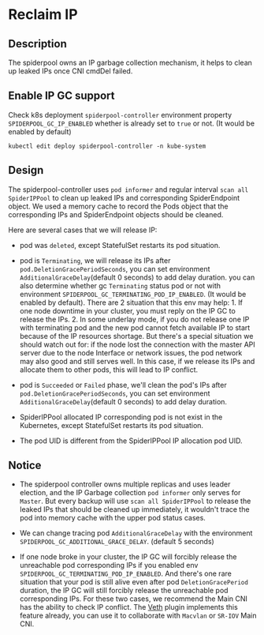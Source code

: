 # Reclaim IP

## Description

The spiderpool owns an IP garbage collection mechanism, it helps to clean up leaked IPs once CNI cmdDel failed.

## Enable IP GC support

Check k8s deployment `spiderpool-controller` environment property `SPIDERPOOL_GC_IP_ENABLED` whether is already set to `true` or not. (It would be enabled by default)

```shell
kubectl edit deploy spiderpool-controller -n kube-system
```

## Design


The spiderpool-controller uses `pod informer` and regular interval `scan all SpiderIPPool` to clean up leaked IPs and corresponding SpiderEndpoint object.
We used a memory cache to record the Pods object that the corresponding IPs and SpiderEndpoint objects should be cleaned.

Here are several cases that we will release IP:

* pod was `deleted`, except StatefulSet restarts its pod situation.

* pod is `Terminating`, we will release its IPs after `pod.DeletionGracePeriodSeconds`, you can set environment `AdditionalGraceDelay`(default 0 seconds) to add delay duration. you can also determine whether gc `Terminating` status pod or not with environment `SPIDERPOOL_GC_TERMINATING_POD_IP_ENABLED`. (It would be enabled by default).
 There are 2 situation that this env may help: 1. If one node downtime in your cluster, you must reply on the IP GC to release the IPs. 2. In some underlay mode, if you do not release one IP with terminating pod and the new pod cannot fetch available IP to start because of the IP resources shortage.
 But there's a special situation we should watch out for: if the node lost the connection with the master API server due to the node Interface or network issues, the pod network may also good and still serves well. In this case, if we release its IPs and allocate them to other pods, this will lead to IP conflict.

* pod is `Succeeded` or `Failed` phase, we'll clean the pod's IPs after `pod.DeletionGracePeriodSeconds`, you can set environment `AdditionalGraceDelay`(default 0 seconds) to add delay duration.

* SpiderIPPool allocated IP corresponding pod is not exist in the Kubernetes, except StatefulSet restarts its pod situation.

* The pod UID is different from the SpiderIPPool IP allocation pod UID.

## Notice

* The spiderpool controller owns multiple replicas and uses leader election, and the IP Garbage collection `pod informer` only serves for `Master`.
  But every backup will use `scan all SpiderIPPool` to release the leaked IPs that should be cleaned up immediately, it wouldn't trace the pod into memory cache with the upper pod status cases.

* We can change tracing pod `AdditionalGraceDelay` with the environment `SPIDERPOOL_GC_ADDITIONAL_GRACE_DELAY`. (default 5 seconds)

* If one node broke in your cluster, the IP GC will forcibly release the unreachable pod corresponding IPs if you enabled env `SPIDERPOOL_GC_TERMINATING_POD_IP_ENABLED`. 
And there's one rare situation that your pod is still alive even after pod `DeletionGracePeriod` duration, the IP GC will still forcibly release the unreachable pod corresponding IPs.
For these two cases, we recommend the Main CNI has the ability to check IP conflict. 
The [Veth](https://github.com/spidernet-io/plugins) plugin implements this feature already, you can use it to collaborate with `Macvlan` or `SR-IOV` Main CNI.
